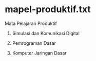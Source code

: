 # mapel-produktif.txt
Mata Pelajaran Produktif

1. Simulasi dan Komunikasi Digital

2. Pemrograman Dasar

3. Komputer Jaringan Dasar
